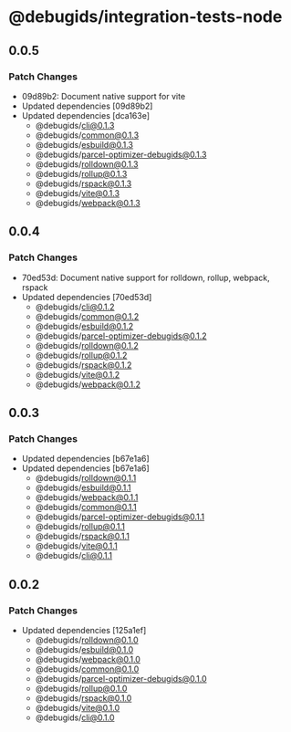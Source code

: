 # @debugids/integration-tests-node

## 0.0.5

### Patch Changes

- 09d89b2: Document native support for vite
- Updated dependencies [09d89b2]
- Updated dependencies [dca163e]
  - @debugids/cli@0.1.3
  - @debugids/common@0.1.3
  - @debugids/esbuild@0.1.3
  - @debugids/parcel-optimizer-debugids@0.1.3
  - @debugids/rolldown@0.1.3
  - @debugids/rollup@0.1.3
  - @debugids/rspack@0.1.3
  - @debugids/vite@0.1.3
  - @debugids/webpack@0.1.3

## 0.0.4

### Patch Changes

- 70ed53d: Document native support for rolldown, rollup, webpack, rspack
- Updated dependencies [70ed53d]
  - @debugids/cli@0.1.2
  - @debugids/common@0.1.2
  - @debugids/esbuild@0.1.2
  - @debugids/parcel-optimizer-debugids@0.1.2
  - @debugids/rolldown@0.1.2
  - @debugids/rollup@0.1.2
  - @debugids/rspack@0.1.2
  - @debugids/vite@0.1.2
  - @debugids/webpack@0.1.2

## 0.0.3

### Patch Changes

- Updated dependencies [b67e1a6]
- Updated dependencies [b67e1a6]
  - @debugids/rolldown@0.1.1
  - @debugids/esbuild@0.1.1
  - @debugids/webpack@0.1.1
  - @debugids/common@0.1.1
  - @debugids/parcel-optimizer-debugids@0.1.1
  - @debugids/rollup@0.1.1
  - @debugids/rspack@0.1.1
  - @debugids/vite@0.1.1
  - @debugids/cli@0.1.1

## 0.0.2

### Patch Changes

- Updated dependencies [125a1ef]
  - @debugids/rolldown@0.1.0
  - @debugids/esbuild@0.1.0
  - @debugids/webpack@0.1.0
  - @debugids/common@0.1.0
  - @debugids/parcel-optimizer-debugids@0.1.0
  - @debugids/rollup@0.1.0
  - @debugids/rspack@0.1.0
  - @debugids/vite@0.1.0
  - @debugids/cli@0.1.0
